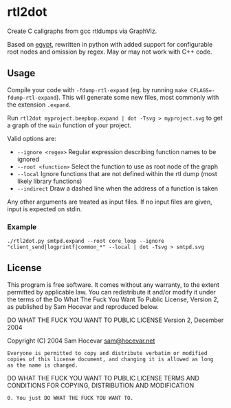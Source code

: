 # rtl2dot
Create C callgraphs from  gcc rtldumps via GraphViz.

Based on [egypt](http://www.gson.org/egypt/egypt.html), rewritten in python with added support for configurable root nodes and omission by regex.
May or may not work with C++ code.

## Usage
Compile your code with `-fdump-rtl-expand` (eg. by running `make CFLAGS=-fdump-rtl-expand`).
This will generate some new files, most commonly with the extension `.expand`.

Run `rtl2dot myproject.beepbop.expand | dot -Tsvg > myproject.svg` to get a graph of the `main` function of your project.

Valid options are:
* `--ignore <regex>`	Regular expression describing function names to be ignored
* `--root <function>`	Select the function to use as root node of the graph
* `--local`		Ignore functions that are not defined within the rtl dump (most likely library functions) 
* `--indirect`		Draw a dashed line when the address of a function is taken

Any other arguments are treated as input files. If no input files are given, input is expected on stdin.

### Example
`./rtl2dot.py smtpd.expand --root core_loop --ignore "client_send|logprintf|common_*" --local | dot -Tsvg > smtpd.svg`

## License
This program is free software. It comes without any warranty, to
the extent permitted by applicable law. You can redistribute it
and/or modify it under the terms of the Do What The Fuck You Want
To Public License, Version 2, as published by Sam Hocevar and 
reproduced below.

DO WHAT THE FUCK YOU WANT TO PUBLIC LICENSE 
Version 2, December 2004 

Copyright (C) 2004 Sam Hocevar <sam@hocevar.net> 

	Everyone is permitted to copy and distribute verbatim or modified 
	copies of this license document, and changing it is allowed as long 
	as the name is changed. 

DO WHAT THE FUCK YOU WANT TO PUBLIC LICENSE 
TERMS AND CONDITIONS FOR COPYING, DISTRIBUTION AND MODIFICATION 

	0. You just DO WHAT THE FUCK YOU WANT TO.
